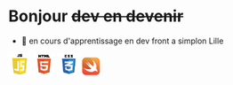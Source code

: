 # Bonjour ~~dev en devenir~~ 

- 🔭 en cours d'apprentissage en  dev front a simplon Lille 


 <img src="js.png" alt="" height="40px" width="40px">
 <img src="html.png" alt="" height="40px" width="40px">
 <img src="css.png" alt="" height="40px" width="40px">
 <img src="swift.png" alt="" height="33px" width="33px">
